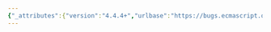 ```yaml
---
{"_attributes":{"version":"4.4.4+","urlbase":"https://bugs.ecmascript.org/","maintainer":"dherman@mozilla.com"},"bug":{"bug_id":617,"creation_ts":"2012-08-13 12:33:00 -0700","short_desc":"Spelling errors and style remarks (1)","delta_ts":"2015-10-03 14:52:37 -0700","product":"Draft for 7th Edition","component":"Deferred from 6th edition","version":"unspecified","rep_platform":"All","op_sys":"All","bug_status":"RESOLVED","resolution":"FIXED","priority":"Normal","bug_severity":"enhancement","everconfirmed":true,"reporter":{"uid":"ecma","name":"Peter van der Zee"},"assigned_to":{"uid":"allen","name":"Allen Wirfs-Brock"},"cc":"brterlso","long_desc":[{"commentid":1430,"comment_count":0,"who":{"uid":"ecma","name":"Peter van der Zee"},"bug_when":"2012-08-13 12:33:08 -0700","thetext":"This is the beginning of my list of all the \"editorial\" things I've spotted while reading the spec. Warning, many Oxford comma remarks pending... ;) I'm aware it's still a work in progress. This will be a part one because I don't think I'll manage to copy everything in one go.\n\nWill use backticks for code, double quotes for quoting. p2 = paragraph two (etc) and is relative to the page (not section/header).\n\nPage number; approximate position; quote; comment\n\n\n3; 4.2.1 line 2; \"literal notation\"; make this bold too (consistent with \"constructors\" being bold)\n\n3; p5; \"implicit\"; it's (going to be) explicitly exposed through `__proto__`, when that happens this sentence should probably adjusted accordingly\n\n3; p5; \"prototype chain\"; isn't this \"prototypal chain\"?\n\n3; 4.2.1 figure 1; this really needs fixing. Even knowing exactly what it does I don't think this clearly represents prototypal inheritance. I'm sure we can create a better example? Maybe one that simply uses `Foo` as the parent class and `foo` for the children?\n\n3; p1; \"objects and structure\"; the \"and\" should be \"objects, structure\" because there's another \"and\" following this list.\n\n4; p2; ; should this mention the `class` way of defining an object too? Aside from replacing the cryptic symbols with some concrete words, a codified example would be very welcome here. Maybe even two; one with and one without the class keyword.\n\n4; 4.3; in general; The repetitive value vs type headers here could be caught in a more generic sense.\n\n4; 4.3; general; There's a lot of topics missing that deserve to be in here. Especially new topics. I've not written them down centrally so I have no immediate list here. Instead I'll add this note down the road. To start, \"generators\" should be in this list.\n\n4; note at bottom; \"has a single prototype object\"; add \"optional\" somewhere\n\n5; 4.3.4 and 4.3.5; ; code examples welcome here\n\n5; 4.3.8; ; \"supplied by the host environment\" was explicitly removed but I feel like it should still be there.\n\n5; last note ; ; kind of redundant with 4.3.14 following immediately, stating the same thing.\n\n6; 4.3.15 note; ; could be noted that a primitive is not strictly equal to it's boxed version (as it is in as3). This goes for all the primitives of course.\n\n6; 4.3.19; \"A Number value is a member of the Number type and\", is kind of redundant. Especially with 4.3.20 following it, but even without.\n\n6; 4.3.20; \"(NaN) values\"; \"(NaN) value\", js only knows one.\n\n6; 4.3.23; \"is a IEEE\" ... \"value\"; \"is any of the IEEE\" ... \"values\". (Sorry if just bikeshed, this feels better).\n\n7; 4.3.24; \"subroutine\"; very odd word for the ES language.\n\n7; 4.3.24 note; \"A function's ... in ECMAScript\"; apart from a tautology, this comment either needs clarification (here), a reference to the clarification, or should be removed from this note here. It doesn't help.\n\n7; 4.3.24; \"built-in object that is a function\"; \"... that is specified by this specification\", otherwise it's merely stating the obvious (and even with that suffix, it's still just stating the obvious). Maybe \"A regular object that also contains executable code and can be invoked\"/called/executed/whatever.\n\n7; 4.3.25 note; \"An implementation ... this specification\"; not sure whether this sentence adds anything.\n\n7; 4.3.27; \"function that ... a property\"; \"any property that is a function\"\n\n7; 4.3.30 4.3.31; ; these sections should probably be re-ordered such that they follow 4.3.26 (\"property\") immediately?\n\n7; 4.3.31; ; please change the wording of this sentence. It breaks my fragile informal mind :)\n\n7; 5; in general; do we really need to go into parser theory in this specification? Might it be legacy that could be removed while still capable of using formal grammar in the spec? If not removed, I'd suggest moving it to an appendix, as it's not really important to the language.\n\n7; 5.1.1; last sentence; Is that important? (I know there are some references to \"chain\" later, but the term didn't feel relevant to those context either).\n\n8; p4; ; If you're going to cover regex, why not add JSON and quasis as well?\n\n8; p5; ; The whole concept of colon count confused me to hell the first time I read the spec (few years ago). Reading it again now I'd say it's very much not important and the whole colon count thing should be thrown out. I'd suggest to not make the distinction with something insignificant as colons, but instead use clear production names to make sure productions stick to their own grammar. If not that, then choose another way of clarifying to which (sub-)grammar a production belongs. And make them unique per such grammar.\n\n8; p10; ; drop this (see above)\n\n9; p1; \"to avoid ambiguities\"; Like what? (regex, quasi, etc.). No need to go deeper into it, just an example so the reader knows what you're talking about or when this applies.\n\n9; p2; ; the JSON grammar is only applied by `JSON.parse`. Wouldn't it make more sense to explain that this is the case? Rather than go for the generic case like it is now.\n\n9; p4; ; drop (see above)\n\n9; 5.1.6; \"Grammar Notation\" (title); \"Grammar Formatting\"\n\n9; p5; \"Terminal symbols ... are shown ...\"; No point in going through all the grammar names. Just say \"Terminal symbols are shown in fixed ...\".\n\nOn a side note; especially for print; it might be useful to also mark up terminal symbols with a slight gray background. Just to clarify that this is in fact a terminal symbol. In most cases the fixed with font is sufficient, but sometimes (especially in one or two character cases), it's not.\n\nFun fact; the first time I read the spec (a few years ago) it really took me a few pages to realize that \"terminal symbol\" did not refer to a (keyboard) character entered in a console (terminal). Even with all the parser theory and p5 specifically, this fact was not at first clear to me. Not sure how this could have been prevented though.\n\n9; p6; \"(The number ... production belongs.)\"; drop if the colon thing is dropped (see above).\n\n9; p9; ; the opt sub could be replaced by a question mark. This is partially a bikeshed, but also might help in some cases where the production names and opt sub is literally quoted in regular text. The \"opt\" sub sometimes looks odd to me in such cases. And it's shorter, so that counts too... ;)\n\nNothing on page 10!\n\nWill continue this. If any preferences in my formatting above or anything else please let me know."},{"commentid":1431,"comment_count":1,"who":{"uid":"ecma","name":"Peter van der Zee"},"bug_when":"2012-08-13 13:35:23 -0700","thetext":"p6; 4.3.16; \"integer\"; should be \"integers\""},{"commentid":1606,"comment_count":2,"who":{"uid":"allen","name":"Allen Wirfs-Brock"},"bug_when":"2012-09-25 14:14:59 -0700","thetext":"(In reply to comment #0)\n\n> \n> 3; 4.2.1 line 2; \"literal notation\"; make this bold too (consistent with\n> \"constructors\" being bold)\n\nThis section uses bold italic to introduce the definition of a new term.  In this case \"constructors\" is such a term, but \"literal notation\" seems to be just a descriptive phrase. So, I think the current emphasis is correct. This is all ancient text and perhaps someday it will get rewritten and restyled but doing so isn';t an immediate priority.\n\n\n> \n> 3; p5; \"implicit\"; it's (going to be) explicitly exposed through `__proto__`,\n> when that happens this sentence should probably adjusted accordingly\n> \n> 3; p5; \"prototype chain\"; isn't this \"prototypal chain\"?\n> \n> 3; 4.2.1 figure 1; this really needs fixing. Even knowing exactly what it does\n> I don't think this clearly represents prototypal inheritance. I'm sure we can\n> create a better example? Maybe one that simply uses `Foo` as the parent class\n> and `foo` for the children?\n> \n> 3; p1; \"objects and structure\"; the \"and\" should be \"objects, structure\"\n> because there's another \"and\" following this list.\n\nreplaced \"and\" with \"while\"\n> \n> 4; p2; ; should this mention the `class` way of defining an object too? Aside\n> from replacing the cryptic symbols with some concrete words, a codified example\n> would be very welcome here. Maybe even two; one with and one without the class\n> keyword.\n> \n> 4; 4.3; in general; The repetitive value vs type headers here could be caught\n> in a more generic sense.\n\nThis is the required ISO standard style for definitions.\n\n\n\n> \n> 4; 4.3; general; There's a lot of topics missing that deserve to be in here.\n> Especially new topics. I've not written them down centrally so I have no\n> immediate list here. Instead I'll add this note down the road. To start,\n> \"generators\" should be in this list.\n\nyes, needs to be updated\n\n\n> \n> 4; note at bottom; \"has a single prototype object\"; add \"optional\" somewhere\n> \nI think the next sentence covering a null prototype value is adequate.\n\n\n> 5; 4.3.4 and 4.3.5; ; code examples welcome here\n> \n> 5; 4.3.8; ; \"supplied by the host environment\" was explicitly removed but I\n> feel like it should still be there.\n\nNo, there are exotic objects that are part of the core language.\n\n\n\n> \n> 5; last note ; ; kind of redundant with 4.3.14 following immediately, stating\n> the same thing.\n> \n> 6; 4.3.15 note; ; could be noted that a primitive is not strictly equal to it's\n> boxed version (as it is in as3). This goes for all the primitives of course.\n> \n> 6; 4.3.19; \"A Number value is a member of the Number type and\", is kind of\n> redundant. Especially with 4.3.20 following it, but even without.\n> \n> 6; 4.3.20; \"(NaN) values\"; \"(NaN) value\", js only knows one.\n\nok\n> \n> 6; 4.3.23; \"is a IEEE\" ... \"value\"; \"is any of the IEEE\" ... \"values\". (Sorry\n> if just bikeshed, this feels better).\n> \n> 7; 4.3.24; \"subroutine\"; very odd word for the ES language.\n> \n> 7; 4.3.24 note; \"A function's ... in ECMAScript\"; apart from a tautology, this\n> comment either needs clarification (here), a reference to the clarification, or\n> should be removed from this note here. It doesn't help.\n> \n> 7; 4.3.24; \"built-in object that is a function\"; \"... that is specified by this\n> specification\", otherwise it's merely stating the obvious (and even with that\n> suffix, it's still just stating the obvious). Maybe \"A regular object that also\n> contains executable code and can be invoked\"/called/executed/whatever.\n> \n> 7; 4.3.25 note; \"An implementation ... this specification\"; not sure whether\n> this sentence adds anything.\n> \n> 7; 4.3.27; \"function that ... a property\"; \"any property that is a function\"\n> \n> 7; 4.3.30 4.3.31; ; these sections should probably be re-ordered such that they\n> follow 4.3.26 (\"property\") immediately?\n> \n> 7; 4.3.31; ; please change the wording of this sentence. It breaks my fragile\n> informal mind :)\n> \n> 7; 5; in general; do we really need to go into parser theory in this\n> specification? Might it be legacy that could be removed while still capable of\n> using formal grammar in the spec? If not removed, I'd suggest moving it to an\n> appendix, as it's not really important to the language.\n\nThis section isn't about parser theory.  It is about defining the grammar terminology used within the specification.\n\n\n\n> \n> 7; 5.1.1; last sentence; Is that important? (I know there are some references\n> to \"chain\" later, but the term didn't feel relevant to those context either).\n> \n> 8; p4; ; If you're going to cover regex, why not add JSON and quasis as well?\n\nJSON is convered in 5.1.5.  Quasis don't use a distinct grammar.\n> \n> 8; p5; ; The whole concept of colon count confused me to hell the first time I\n> read the spec (few years ago). Reading it again now I'd say it's very much not\n> important and the whole colon count thing should be thrown out. I'd suggest to\n> not make the distinction with something insignificant as colons, but instead\n> use clear production names to make sure productions stick to their own grammar.\n> If not that, then choose another way of clarifying to which (sub-)grammar a\n> production belongs. And make them unique per such grammar.\n> \n> 8; p10; ; drop this (see above)\n> \n> 9; p1; \"to avoid ambiguities\"; Like what? (regex, quasi, etc.). No need to go\n> deeper into it, just an example so the reader knows what you're talking about\n> or when this applies.\n> \n> 9; p2; ; the JSON grammar is only applied by `JSON.parse`. Wouldn't it make\n> more sense to explain that this is the case? Rather than go for the generic\n> case like it is now.\n> \n> 9; p4; ; drop (see above)\n> \n> 9; 5.1.6; \"Grammar Notation\" (title); \"Grammar Formatting\"\n> \n> 9; p5; \"Terminal symbols ... are shown ...\"; No point in going through all the\n> grammar names. Just say \"Terminal symbols are shown in fixed ...\".\n> \n> On a side note; especially for print; it might be useful to also mark up\n> terminal symbols with a slight gray background. Just to clarify that this is in\n> fact a terminal symbol. In most cases the fixed with font is sufficient, but\n> sometimes (especially in one or two character cases), it's not.\n> \n> Fun fact; the first time I read the spec (a few years ago) it really took me a\n> few pages to realize that \"terminal symbol\" did not refer to a (keyboard)\n> character entered in a console (terminal). Even with all the parser theory and\n> p5 specifically, this fact was not at first clear to me. Not sure how this\n> could have been prevented though.\n> \n> 9; p6; \"(The number ... production belongs.)\"; drop if the colon thing is\n> dropped (see above).\n> \n> 9; p9; ; the opt sub could be replaced by a question mark. This is partially a\n> bikeshed, but also might help in some cases where the production names and opt\n> sub is literally quoted in regular text. The \"opt\" sub sometimes looks odd to\n> me in such cases. And it's shorter, so that counts too... ;)\n> \n> Nothing on page 10!\n> \n> Will continue this. If any preferences in my formatting above or anything else\n> please let me know."},{"commentid":13799,"comment_count":3,"who":{"uid":"allen","name":"Allen Wirfs-Brock"},"bug_when":"2015-03-17 14:59:30 -0700","thetext":"There are still some good suggestions here so I'm going to keep this open but deferred to ES7"}]}}
---
```


